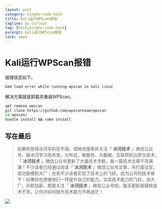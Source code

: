 ```yaml
---
layout: post
category: binghe-code-hack
title: Kali运行WPScan报错
tagline: by CurleyG
tag: [hack,binghe-code-hack]
excerpt: Kali运行WPScan报错
lock: need
---
```


# Kali运行WPScan报错

报错信息如下。

```bash
Gem load error while running wpscan in kali linux
```

解决方案就是卸载并重装WPScan。

```bash
apt remove wpscan
git clone https://github.com/wpscanteam/wpscan
cd wpscan/
bundle install && rake install
```


## 写在最后

> 如果你觉得冰河写的还不错，请微信搜索并关注「 **冰河技术** 」微信公众号，跟冰河学习高并发、分布式、微服务、大数据、互联网和云原生技术，「 **冰河技术** 」微信公众号更新了大量技术专题，每一篇技术文章干货满满！不少读者已经通过阅读「 **冰河技术** 」微信公众号文章，吊打面试官，成功跳槽到大厂；也有不少读者实现了技术上的飞跃，成为公司的技术骨干！如果你也想像他们一样提升自己的能力，实现技术能力的飞跃，进大厂，升职加薪，那就关注「 **冰河技术** 」微信公众号吧，每天更新超硬核技术干货，让你对如何提升技术能力不再迷茫！


![](https://img-blog.csdnimg.cn/20200906013715889.png)

